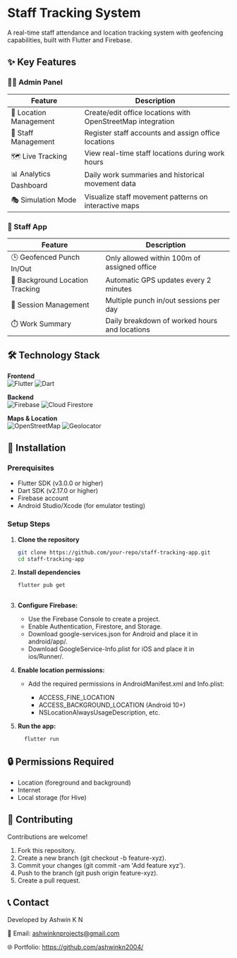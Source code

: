 # Staff Tracking System

A real-time staff attendance and location tracking system with geofencing capabilities, built with Flutter and Firebase.

## ✨ Key Features

### 👨‍💼 Admin Panel
| Feature | Description |
|---------|-------------|
| 📍 Location Management | Create/edit office locations with OpenStreetMap integration |
| 👥 Staff Management | Register staff accounts and assign office locations |
| 🗺️ Live Tracking | View real-time staff locations during work hours |
| 📊 Analytics Dashboard | Daily work summaries and historical movement data |
| 🎭 Simulation Mode | Visualize staff movement patterns on interactive maps |

### 👷 Staff App
| Feature | Description |
|---------|-------------|
| 🕒 Geofenced Punch In/Out | Only allowed within 100m of assigned office |
| 📍 Background Location Tracking | Automatic GPS updates every 2 minutes |
| 📅 Session Management | Multiple punch in/out sessions per day |
| ⏱️ Work Summary | Daily breakdown of worked hours and locations |

## 🛠️ Technology Stack

**Frontend**  
![Flutter](https://img.shields.io/badge/Flutter-02569B?style=for-the-badge&logo=flutter&logoColor=white)
![Dart](https://img.shields.io/badge/Dart-0175C2?style=for-the-badge&logo=dart&logoColor=white)

**Backend**  
![Firebase](https://img.shields.io/badge/Firebase-FFCA28?style=for-the-badge&logo=firebase&logoColor=black)
![Cloud Firestore](https://img.shields.io/badge/Cloud_Firestore-FFCA28?style=for-the-badge&logo=firebase&logoColor=black)

**Maps & Location**  
![OpenStreetMap](https://img.shields.io/badge/OpenStreetMap-7EBC6F?style=for-the-badge&logo=openstreetmap&logoColor=white)
![Geolocator](https://img.shields.io/badge/Geolocation-000000?style=for-the-badge)

## 🚀 Installation

### Prerequisites
- Flutter SDK (v3.0.0 or higher)
- Dart SDK (v2.17.0 or higher)
- Firebase account
- Android Studio/Xcode (for emulator testing)

### Setup Steps

1. **Clone the repository**
   ```bash
   git clone https://github.com/your-repo/staff-tracking-app.git
   cd staff-tracking-app
   
2. **Install dependencies**
   ```bash
   flutter pub get
  
3. **Configure Firebase:**

   + Use the Firebase Console to create a project.
   + Enable Authentication, Firestore, and Storage.
   + Download google-services.json for Android and place it in android/app/.
   + Download GoogleService-Info.plist for iOS and place it in ios/Runner/.
     
4. **Enable location permissions:**

   + Add the required permissions in AndroidManifest.xml and Info.plist:

     + ACCESS_FINE_LOCATION
     + ACCESS_BACKGROUND_LOCATION (Android 10+)
     + NSLocationAlwaysUsageDescription, etc.
5. **Run the app:**
   ```bash
     flutter run
## 🔒 Permissions Required
+ Location (foreground and background)
+ Internet
+ Local storage (for Hive)


## 🙌 Contributing
Contributions are welcome!
1. Fork this repository.
2. Create a new branch (git checkout -b feature-xyz).
3. Commit your changes (git commit -am 'Add feature xyz').
4. Push to the branch (git push origin feature-xyz).
5. Create a pull request.

## 📞 Contact
Developed by Ashwin K N

📧 Email: ashwinknprojects@gmail.com

🌐 Portfolio: https://github.com/ashwinkn2004/
